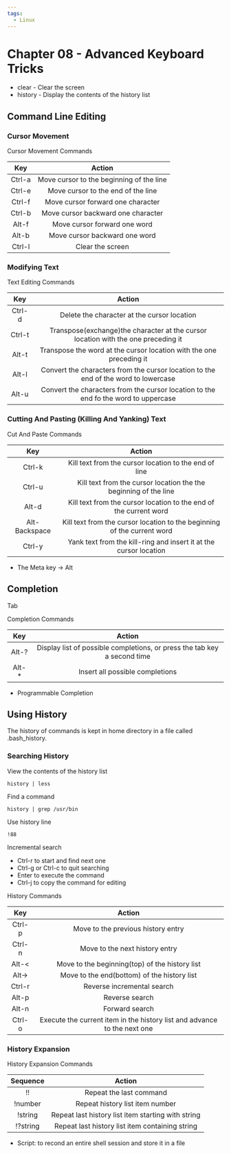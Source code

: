 ```yaml
---
tags:
  - Linux
---
```


# Chapter 08 - Advanced Keyboard Tricks

- clear - Clear the screen
- history - Display the contents of the history list

## Command Line Editing

### Cursor Movement

Cursor Movement Commands

|  Key   |                  Action                  |
| :----: | :--------------------------------------: |
| Ctrl-a | Move cursor to the beginning of the line |
| Ctrl-e |    Move cursor to the end of the line    |
| Ctrl-f |    Move cursor forward one character     |
| Ctrl-b |    Move cursor backward one character    |
| Alt-f  |       Move cursor forward one word       |
| Alt-b  |      Move cursor backward one word       |
| Ctrl-l |             Clear the screen             |

### Modifying Text

Text Editing Commands

|  Key   |                                       Action                                        |
| :----: | :---------------------------------------------------------------------------------: |
| Ctrl-d |                     Delete the character at the cursor location                     |
| Ctrl-t |  Transpose(exchange)the character at the cursor location with the one preceding it  |
| Alt-t  |         Transpose the word at the cursor location with the one preceding it         |
| Alt-l  | Convert the characters from the cursor location to the end of the word to lowercase |
| Alt-u  | Convert the characters from the cursor location to the end fo the word to uppercase |

### Cutting And Pasting (Killing And Yanking) Text

Cut And Paste Commands

|      Key      |                                 Action                                  |
| :-----------: | :---------------------------------------------------------------------: |
|    Ctrl-k     |          Kill text from the cursor location to the end of line          |
|    Ctrl-u     |    Kill text from the cursor location the the beginning of the line     |
|     Alt-d     |    Kill text from the cursor location to the end of the current word    |
| Alt-Backspace | Kill text from the cursor location to the beginning of the current word |
|    Ctrl-y     |    Yank text from the kill-ring and insert it at the cursor location    |

- The Meta key -> Alt

## Completion

Tab

Completion Commands

|  Key   |                                  Action                                  |
| :----: | :----------------------------------------------------------------------: |
| Alt-?  | Display list of possible completions, or press the tab key a second time |
| Alt-\* |                     Insert all possible completions                      |

- Programmable Completion

## Using History

The history of commands is kept in home directory in a file called .bash_history.

### Searching History

View the contents of the history list

    history | less

Find a command

    history | grep /usr/bin

Use history line

    !88

Incremental search

- Ctrl-r to start and find next one
- Ctrl-g or Ctrl-c to quit searching
- Enter to execute the command
- Ctrl-j to copy the command for editing

History Commands

|  Key   |                                  Action                                  |
| :----: | :----------------------------------------------------------------------: |
| Ctrl-p |                    Move to the previous history entry                    |
| Ctrl-n |                      Move to the next history entry                      |
| Alt-<  |              Move to the beginning(top) of the history list              |
| Alt->  |               Move to the end(bottom) of the history list                |
| Ctrl-r |                        Reverse incremental search                        |
| Alt-p  |                              Reverse search                              |
| Alt-n  |                              Forward search                              |
| Ctrl-o | Execute the current item in the history list and advance to the next one |

### History Expansion

History Expansion Commands

| Sequence |                       Action                       |
| :------: | :------------------------------------------------: |
|    !!    |              Repeat the last command               |
| !number  |          Repeat history list item number           |
| !string  | Repeat last history list item starting with string |
| !?string |  Repeat last history list item containing string   |

- Script: to recond an entire shell session and store it in a file
